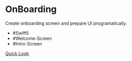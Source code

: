 # OnBoarding

Create onboarding screen and prepare UI programatically.

- #Swift5
- #Welcome-Screen
- #Intro-Screen

[Quick Look](Onboarding-quicklook.gif)
